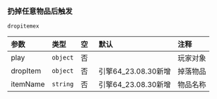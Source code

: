 ### 扔掉任意物品后触发

`dropitemex`

| 参数     | 类型     | 空   | 默认                | 注释     |
| :------- | :------- | :--- | :------------------ | :------- |
| play     | `object` | 否   |                     | 玩家对象 |
| dropItem | `object` | 否   | 引擎64_23.08.30新增 | 掉落物品 |
| itemName | `string` | 否   | 引擎64_23.08.30新增 | 物品名称 |

